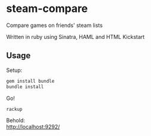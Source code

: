 steam-compare
=============

Compare games on friends' steam lists

Written in ruby using Sinatra, HAML and HTML Kickstart

Usage
-----

Setup:  
```sh
gem install bundle
bundle install
```

Go!  
```sh
rackup
```

Behold:  
[http://localhost:9292/](http://localhost:9292/)
